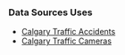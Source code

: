 ### Data Sources Uses

- [Calgary Traffic Accidents](https://data.calgary.ca/Transportation-Transit/Traffic-Incidents/35ra-9556/about_data)
- [Calgary Traffic Cameras ](https://data.calgary.ca/Transportation-Transit/Traffic-Cameras/k7p9-kppz/about_data)